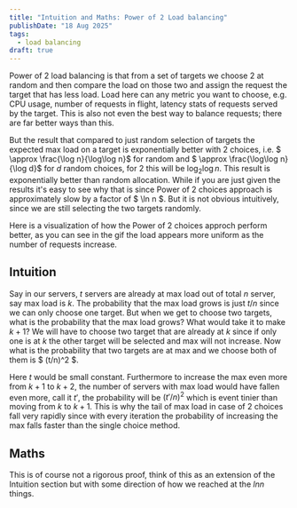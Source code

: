 ```yaml
---
title: "Intuition and Maths: Power of 2 Load balancing"
publishDate: "18 Aug 2025"
tags:
  - load balancing
draft: true
---
```


Power of 2 load balancing is that from a set of targets we choose 2 at random and then compare the load on those two and assign
the request the target that has less load. Load here can any metric you want to choose, e.g. CPU usage, number of requests
in flight, latency stats of requests served by the target. This is also not even the best way to balance requests;
there are far better ways than this.

But the result that compared to just random selection of targets the expected
max load on a target is exponentially better with 2 choices, i.e. $ \approx \frac{\log n}{\log\log n}$ for random and
$ \approx \frac{\log\log n}{\log d}$ for $d$ random choices, for 2 this will be $\log_2 \log n$.
This result is exponentially better than random allocation.
While if you are just given the results it's easy to see why that is since Power of 2 choices approach is approximately
slow by a factor of $ \ln n $. But it is not obvious intuitively, since we are still selecting the two targets randomly.

Here is a visualization of how the Power of 2 choices approch perform better, as you can see in the gif the load appears
more uniform as the number of requests increase.

## Intuition

Say in our servers, $t$ servers are already at max load out of total $n$ server, say max load is $k$.
The probability that the max load grows is just $t/n$ since we can only choose one target. But when we get to choose
two targets, what is the probability that the max load grows? What would take it to make $k+1$?
We will have to choose two target that are already at $k$ since if only one is at $k$ the other target will be
selected and max will not increase. Now what is the probability that two targets are at max and we choose both of
them is $ (t/n)^2 $.

Here $t$ would be small constant. Furthermore to increase the max even more from $k+1$ to $k+2$, the number of servers
with max load would have fallen even more, call it $t'$, the probability will be $(t'/n)^2$ which is event tinier than
moving from $k$ to $k+1$. This is why the tail of max load in case of 2 choices fall very rapidly since with
every iteration the probability of increasing the max falls faster than the single choice method.

## Maths

This is of course not a rigorous proof, think of this as an extension of the Intuition section but with some direction
of how we reached at the $ln n$ things.
